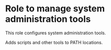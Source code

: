 # Role to manage system administration tools

This role configures system administration tools. 

Adds scripts and other tools to PATH locations.

